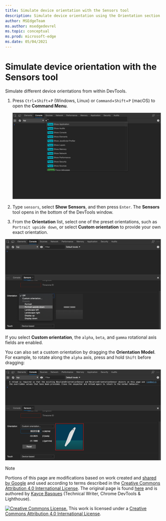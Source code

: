 ```yaml
---
title: Simulate device orientation with the Sensors tool
description: Simulate device orientation using the Orientation section of the Sensors tool.
author: MSEdgeTeam
ms.author: msedgedevrel
ms.topic: conceptual
ms.prod: microsoft-edge
ms.date: 05/04/2021
---
```

<!-- Copyright Kayce Basques

   Licensed under the Apache License, Version 2.0 (the "License");
   you may not use this file except in compliance with the License.
   You may obtain a copy of the License at

       https://www.apache.org/licenses/LICENSE-2.0

   Unless required by applicable law or agreed to in writing, software
   distributed under the License is distributed on an "AS IS" BASIS,
   WITHOUT WARRANTIES OR CONDITIONS OF ANY KIND, either express or implied.
   See the License for the specific language governing permissions and
   limitations under the License.  -->
# Simulate device orientation with the Sensors tool

Simulate different device orientations from within DevTools.

<!--todo: update device orientation section when available -->

1. Press `Ctrl`+`Shift`+`P` (Windows, Linux) or `Command`+`Shift`+`P` (macOS) to open the **Command Menu**.

   ![The Command Menu.](../media/device-mode-console-command-menu.msft.png)

1. Type `sensors`, select **Show Sensors**, and then press `Enter`.  The **Sensors** tool opens in the bottom of the DevTools window.

1. From the **Orientation** list, select one of the preset orientations, such as `Portrait upside down`, or select **Custom orientation** to provide your own exact orientation.

![Selecting 'Portrait upside down' from the Orientation list.](../media/device-mode-console-sensors-orientation-portrait-upside-down.msft.png)

If you select **Custom orientation**, the `alpha`, `beta`, and `gamma` rotational axis fields are enabled.
<!--To understand how each axis works, see [Device Orientation & Motion - Rotation data](https://web.dev/native-hardware-device-orientation/#rotation-data). -->
<!-- todo: link to a local copy of that article section when available; see "original page" below -->
You can also set a custom orientation by dragging the **Orientation Model**.  For example, to rotate along the `alpha` axis, press and hold `Shift` before dragging:

![The Orientation Model.](../media/device-mode-console-sensors-orientation-custom.msft.png)


<!-- ====================================================================== -->
> [!NOTE]
> Portions of this page are modifications based on work created and [shared by Google](https://developers.google.com/terms/site-policies) and used according to terms described in the [Creative Commons Attribution 4.0 International License](https://creativecommons.org/licenses/by/4.0).
> The original page is found [here](https://developer.chrome.com/docs/devtools/device-mode/orientation/) and is authored by [Kayce Basques](https://developers.google.com/web/resources/contributors#kayce-basques) (Technical Writer, Chrome DevTools \& Lighthouse).

[![Creative Commons License.](https://licensebuttons.net/l/by/4.0/88x31.png)](https://creativecommons.org/licenses/by/4.0)
This work is licensed under a [Creative Commons Attribution 4.0 International License](https://creativecommons.org/licenses/by/4.0).
